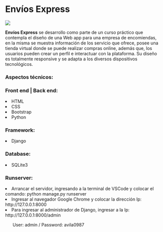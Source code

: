 <div class="container"> 
  <h1>Envíos Express</h1>
    <img src='https://github.com/user-attachments/assets/f437683b-fa25-4f15-a0fb-a9d62a7c9b14'>
</div>
<div>
  <p><b>Envíos Express</b> se desarrollo como parte de un curso práctico que contempla el diseño 
        de una Web app para una empresa de encomiendas, en la misma se muestra información de los servicio que ofrece, 
        posee una tienda virtual donde se puede realizar compras online, además que, los usuarios pueden crear un perfil
        e interactuar con la plataforma. Su diseño es totalmente responsive y se adapta a los diversos dispositivos tecnológicos.
  </p>
</div>

<div class="container my-2">
    <h3>Aspectos técnicos:</h3>
</div>
<div>
   <h3>Front end | Back end:</h3>
      <li>HTML</li>
      <li>CSS</li>
      <li>Bootstrap</li>
      <li>Python</li>
</div>

<div>
   <h3>Framework:</h3>
      <li>Django</li>
</div>

<div>
  <h3>Database:</h3>
    <li>SQLite3</li>
</div>

<div class="container my-2">
    <h3>Runserver:</h3>
</div>
<div class="container my-2">
    <li>Arrancar el servidor, ingresando a la terminal de VSCode y colocar el comando: python manage.py runserver </li> 
    <li>Ingresar al navegador Google Chrome y colocar la dirección Ip: http://127.0.0.1:8000 </li>
    <li>Para ingresar al administrador de Django, ingresar a la Ip: http://127.0.0.1:8000/admin </li>
          <ol>User: admin / Password: avila0987</ol>
</div>
